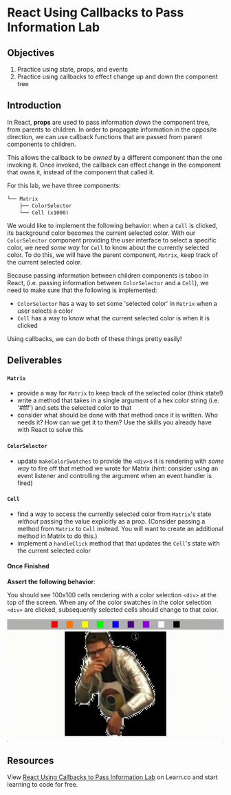 # React Using Callbacks to Pass Information Lab


## Objectives

1. Practice using state, props, and events
2. Practice using callbacks to effect change up and down the component tree


## Introduction

In React, **props** are used to pass information _down_ the component tree, from
parents to children. In order to propagate information in the opposite
direction, we can use callback functions that are passed from parent components
to children. 

This allows the callback to be _owned_ by a different component than the one
invoking it. Once invoked, the callback can effect change in the component that
owns it, instead of the component that called it. 

For this lab, we have three components:

```
└── Matrix
    ├── ColorSelector
    └── Cell (x1000)
```

We would like to implement the following behavior: when a `Cell` is clicked, its
background color becomes the current selected color. With our `ColorSelector`
component providing the user interface to select a specific color, we need _some
way_ for `Cell` to know about the currently selected color. To do this, we will
have the parent component, `Matrix`, keep track of the current selected color.

Because passing information between children components is taboo in React, (i.e.
passing information between `ColorSelector` and a `Cell`), we need to make sure
that the following is implemented:

- `ColorSelector` has a way to set some 'selected color' in `Matrix` when a user selects a color
- `Cell` has a way to know what the current selected color is when it is clicked

Using callbacks, we can do both of these things pretty easily!

## Deliverables

#### `Matrix`
- provide a way for `Matrix` to keep track of the selected color (think state!)
- write a method that takes in a single argument of a hex color string (i.e. '#fff') and sets the selected color to that
- consider what should be done with that method once it is written. Who needs it? How can we get it to them? Use the skills you already have with React to solve this

#### `ColorSelector`
- update `makeColorSwatches` to provide the `<div>`s it is rendering with _some way_ to fire off that method we wrote for Matrix (hint: consider using an event listener and controlling the argument when an event handler is fired)

#### `Cell`
- find a way to access the currently selected color from `Matrix`'s state _without_ passing the value explicitly as a prop. (Consider passing a method from `Matrix` to `Cell` instead. You will want to create an additional method in Matrix to do this.)
- implement a `handleClick` method that that updates the `Cell`'s state with the current selected color


#### Once Finished

**Assert the following behavior**:

You should see 100x100 cells rendering with a color selection `<div>` at the top
of the screen. When any of the color swatches in the color selection `<div>` are
clicked, subsequently selected cells should change to that color. 

<p align="center">
  <img src="src/completed-example.gif" />
</p>

## Resources

<p class='util--hide'>View <a href='https://learn.co/lessons/react-using-callbacks-to-pass-information-lab'>React Using Callbacks to Pass Information Lab</a> on Learn.co and start learning to code for free.</p>
